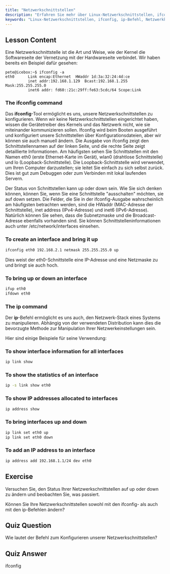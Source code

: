 ```yaml
---
title: "Netzwerkschnittstellen"
description: "Erfahren Sie mehr über Linux-Netzwerkschnittstellen, ifconfig und ip-Befehle. Verstehen Sie, wie Netzwerkeinstellungen konfiguriert und verwaltet werden. Beginnen Sie Ihre Linux-Netzwerkreise!"
keywords: "Linux-Netzwerkschnittstellen, ifconfig, ip-Befehl, Netzwerkkonfiguration, Linux-Netzwerk, Anfänger, Tutorial, Anleitung"
---
```


## Lesson Content

Eine Netzwerkschnittstelle ist die Art und Weise, wie der Kernel die Softwareseite der Vernetzung mit der Hardwareseite verbindet. Wir haben bereits ein Beispiel dafür gesehen:

```plaintext
pete@icebox:~$ ifconfig -a
eth0      Link encap:Ethernet  HWaddr 1d:3a:32:24:4d:ce
          inet addr:192.168.1.129  Bcast:192.168.1.255  Mask:255.255.255.0
          inet6 addr: fd60::21c:29ff:fe63:5cdc/64 Scope:Link
```

### The ifconfig command

Das **ifconfig**-Tool ermöglicht es uns, unsere Netzwerkschnittstellen zu konfigurieren. Wenn wir keine Netzwerkschnittstellen eingerichtet haben, wissen die Gerätetreiber des Kernels und das Netzwerk nicht, wie sie miteinander kommunizieren sollen. Ifconfig wird beim Booten ausgeführt und konfiguriert unsere Schnittstellen über Konfigurationsdateien, aber wir können sie auch manuell ändern. Die Ausgabe von ifconfig zeigt den Schnittstellennamen auf der linken Seite, und die rechte Seite zeigt detaillierte Informationen. Am häufigsten sehen Sie Schnittstellen mit den Namen eth0 (erste Ethernet-Karte im Gerät), wlan0 (drahtlose Schnittstelle) und lo (Loopback-Schnittstelle). Die Loopback-Schnittstelle wird verwendet, um Ihren Computer darzustellen; sie leitet Sie einfach zu sich selbst zurück. Dies ist gut zum Debuggen oder zum Verbinden mit lokal laufenden Servern.

Der Status von Schnittstellen kann up oder down sein. Wie Sie sich denken können, können Sie, wenn Sie eine Schnittstelle "ausschalten" möchten, sie auf down setzen. Die Felder, die Sie in der ifconfig-Ausgabe wahrscheinlich am häufigsten betrachten werden, sind die HWaddr (MAC-Adresse der Schnittstelle), inet address (IPv4-Adresse) und inet6 (IPv6-Adresse). Natürlich können Sie sehen, dass die Subnetzmaske und die Broadcast-Adresse ebenfalls vorhanden sind. Sie können Schnittstelleninformationen auch unter /etc/network/interfaces einsehen.

### To create an interface and bring it up

```bash
ifconfig eth0 192.168.2.1 netmask 255.255.255.0 up
```

Dies weist der eth0-Schnittstelle eine IP-Adresse und eine Netzmaske zu und bringt sie auch hoch.

### To bring up or down an interface

```bash
ifup eth0
ifdown eth0
```

### The ip command

Der **ip**-Befehl ermöglicht es uns auch, den Netzwerk-Stack eines Systems zu manipulieren. Abhängig von der verwendeten Distribution kann dies die bevorzugte Methode zur Manipulation Ihrer Netzwerkeinstellungen sein.

Hier sind einige Beispiele für seine Verwendung:

### To show interface information for all interfaces

```bash
ip link show
```

### To show the statistics of an interface

```bash
ip -s link show eth0
```

### To show IP addresses allocated to interfaces

```bash
ip address show
```

### To bring interfaces up and down

```bash
ip link set eth0 up
ip link set eth0 down
```

### To add an IP address to an interface

```bash
ip address add 192.168.1.1/24 dev eth0
```

## Exercise

Versuchen Sie, den Status Ihrer Netzwerkschnittstellen auf up oder down zu ändern und beobachten Sie, was passiert.

Können Sie Ihre Netzwerkschnittstellen sowohl mit den ifconfig- als auch mit den ip-Befehlen ändern?

## Quiz Question

Wie lautet der Befehl zum Konfigurieren unserer Netzwerkschnittstellen?

## Quiz Answer

ifconfig
